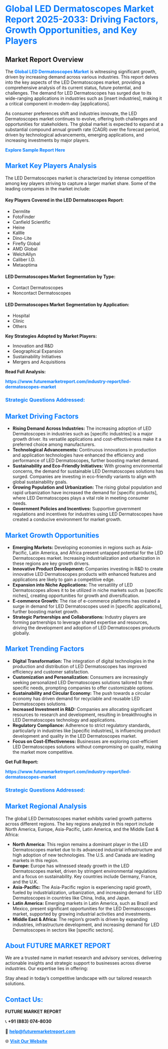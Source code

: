 <h1 style="color: #007BFF;">Global LED Dermatoscopes Market Report 2025-2033: Driving Factors, Growth Opportunities, and Key Players</h1>

<section id="overview">
<h2>Market Report Overview</h2>
<p>The <a href="https://www.futuremarketreport.com/industry-report/led-dermatoscopes-market" style="color: #007BFF; text-decoration: none;"><strong>Global LED Dermatoscopes Market</strong></a> is witnessing significant growth, driven by increasing demand across various industries. This report delves into the key aspects of the LED Dermatoscopes market, providing a comprehensive analysis of its current status, future potential, and challenges. The demand for LED Dermatoscopes has surged due to its wide-ranging applications in industries such as [insert industries], making it a critical component in modern-day [applications].</p>
<p>As consumer preferences shift and industries innovate, the LED Dermatoscopes market continues to evolve, offering both challenges and opportunities for stakeholders. The global market is expected to expand at a substantial compound annual growth rate (CAGR) over the forecast period, driven by technological advancements, emerging applications, and increasing investments by major players.</p>
</section>

<section id="overview">
<p><a href="https://www.futuremarketreport.com/request-sample/reportId=78637" style="color: #007BFF; text-decoration: none;"><strong>Explore Sample Report Here</strong></a></p>
</section>

<section id="key-players">
<h2 style="color: #007BFF;">Market Key Players Analysis</h2>
<p>The LED Dermatoscopes market is characterized by intense competition among key players striving to capture a larger market share. Some of the leading companies in the market include:</p>
<h4>Key Players Covered in the LED Dermatoscopes Report:</h4>
<ul><li>Dermlite</li><li>FotoFinder</li><li>Canfield Scientific</li><li>Heine</li><li>KaWe</li><li>Dino-Lite</li><li>Firefly Global</li><li>AMD Global</li><li>WelchAllyn</li><li>Caliber I.D.</li><li>Metaoptima</li></ul>
<h4>LED Dermatoscopes Market Segmentation by Type:</h4>
<ul><li>Contact Dermatoscopes</li><li>Noncontact Dermatoscopes</li></ul>

<h4>LED Dermatoscopes Market Segmentation by Application:</h4>
<ul><li>Hospital</li><li>Clinic</li><li>Others</li></ul>
<p><strong>Key Strategies Adopted by Market Players:</strong></p>
<ul>
<li>Innovation and R&D</li>
<li>Geographical Expansion</li>
<li>Sustainability Initiatives</li>
<li>Mergers and Acquisitions</li>
</ul>
</section>

<section>
<p><strong>Read Full Analysis: </strong></p><a href="https://www.futuremarketreport.com/industry-report/led-dermatoscopes-market" style="color: #007BFF; text-decoration: none;"><strong>https://www.futuremarketreport.com/industry-report/led-dermatoscopes-market</strong></a>
<h3 style="color: #007BFF;">Strategic Questions Addressed:</h3>
</section>

<section id="driving-factors">
<h2 style="color: #007BFF;">Market Driving Factors</h2>
<ul>
<li><strong>Rising Demand Across Industries:</strong> The increasing adoption of LED Dermatoscopes in industries such as [specific industries] is a major growth driver. Its versatile applications and cost-effectiveness make it a preferred choice among manufacturers.</li>
<li><strong>Technological Advancements:</strong> Continuous innovations in production and application technologies have enhanced the efficiency and performance of LED Dermatoscopes, further boosting market demand.</li>
<li><strong>Sustainability and Eco-Friendly Initiatives:</strong> With growing environmental concerns, the demand for sustainable LED Dermatoscopes solutions has surged. Companies are investing in eco-friendly variants to align with global sustainability goals.</li>
<li><strong>Growing Population and Urbanization:</strong> The rising global population and rapid urbanization have increased the demand for [specific products], where LED Dermatoscopes plays a vital role in meeting consumer needs.</li>
<li><strong>Government Policies and Incentives:</strong> Supportive government regulations and incentives for industries using LED Dermatoscopes have created a conducive environment for market growth.</li>
</ul>
</section>

<section id="growth-opportunities">
<h2 style="color: #007BFF;">Market Growth Opportunities</h2>
<ul>
<li><strong>Emerging Markets:</strong> Developing economies in regions such as Asia-Pacific, Latin America, and Africa present untapped potential for the LED Dermatoscopes market. Increasing industrialization and urbanization in these regions are key growth drivers.</li>
<li><strong>Innovative Product Development:</strong> Companies investing in R&D to create innovative LED Dermatoscopes products with enhanced features and applications are likely to gain a competitive edge.</li>
<li><strong>Expansion into Niche Applications:</strong> The versatility of LED Dermatoscopes allows it to be utilized in niche markets such as [specific niches], creating opportunities for growth and diversification.</li>
<li><strong>E-commerce Growth:</strong> The rise of e-commerce platforms has created a surge in demand for LED Dermatoscopes used in [specific applications], further boosting market growth.</li>
<li><strong>Strategic Partnerships and Collaborations:</strong> Industry players are forming partnerships to leverage shared expertise and resources, driving the development and adoption of LED Dermatoscopes products globally.</li>
</ul>
</section>

<section id="trending-factors">
<h2 style="color: #007BFF;">Market Trending Factors</h2>
<ul>
<li><strong>Digital Transformation:</strong> The integration of digital technologies in the production and distribution of LED Dermatoscopes has improved efficiency and customer satisfaction.</li>
<li><strong>Customization and Personalization:</strong> Consumers are increasingly seeking personalized LED Dermatoscopes solutions tailored to their specific needs, prompting companies to offer customizable options.</li>
<li><strong>Sustainability and Circular Economy:</strong> The push towards a circular economy has driven demand for recyclable and reusable LED Dermatoscopes solutions.</li>
<li><strong>Increased Investment in R&D:</strong> Companies are allocating significant resources to research and development, resulting in breakthroughs in LED Dermatoscopes technology and applications.</li>
<li><strong>Regulatory Compliance:</strong> Adherence to strict regulatory standards, particularly in industries like [specific industries], is influencing product development and quality in the LED Dermatoscopes market.</li>
<li><strong>Focus on Cost-Effectiveness:</strong> Businesses are exploring cost-efficient LED Dermatoscopes solutions without compromising on quality, making the market more competitive.</li>
</ul>
</section>

<section>
<p><strong>Get Full Report: </strong></p><a href="https://www.futuremarketreport.com/industry-report/led-dermatoscopes-market" style="color: #007BFF; text-decoration: none;"><strong>https://www.futuremarketreport.com/industry-report/led-dermatoscopes-market</strong></a>
<h3 style="color: #007BFF;">Strategic Questions Addressed:</h3>
</section>


<section id="regional-analysis">
<h2 style="color: #007BFF;">Market Regional Analysis</h2>
<p>The global LED Dermatoscopes market exhibits varied growth patterns across different regions. The key regions analyzed in this report include North America, Europe, Asia-Pacific, Latin America, and the Middle East & Africa:</p>
<ul>
<li><strong>North America:</strong> This region remains a dominant player in the LED Dermatoscopes market due to its advanced industrial infrastructure and high adoption of new technologies. The U.S. and Canada are leading markets in this region.</li>
<li><strong>Europe:</strong> Europe has witnessed steady growth in the LED Dermatoscopes market, driven by stringent environmental regulations and a focus on sustainability. Key countries include Germany, France, and the U.K.</li>
<li><strong>Asia-Pacific:</strong> The Asia-Pacific region is experiencing rapid growth, fueled by industrialization, urbanization, and increasing demand for LED Dermatoscopes in countries like China, India, and Japan.</li>
<li><strong>Latin America:</strong> Emerging markets in Latin America, such as Brazil and Mexico, present significant opportunities for the LED Dermatoscopes market, supported by growing industrial activities and investments.</li>
<li><strong>Middle East & Africa:</strong> The region’s growth is driven by expanding industries, infrastructure development, and increasing demand for LED Dermatoscopes in sectors like [specific sectors].</li>
</ul>
</section>

<footer>
<h2 style="color: #007BFF;">About FUTURE MARKET REPORT</h2>
<p>We are a trusted name in market research and advisory services, delivering actionable insights and strategic support to businesses across diverse industries. Our expertise lies in offering:</p>

<p>Stay ahead in today’s competitive landscape with our tailored research solutions.</p>

<h2 style="color: #007BFF;">Contact Us:</h2>
<p><strong>FUTURE MARKET REPORT</strong></p>
<p>📞 <strong>+91 (883) 074-8030</strong></p>
<p>📧 <strong><a href="mailto:help@futuremarketreport.com" style="color: #007BFF;">help@futuremarketreport.com</a></strong></p>
<p>🌐 <strong><a href="https://www.futuremarketreport.com/" style="color: #007BFF;">Visit Our Website</a></strong></p>
</footer>